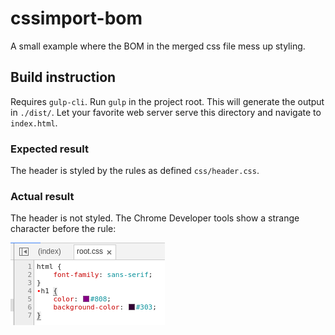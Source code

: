# cssimport-bom

A small example where the BOM in the merged css file mess up styling.

## Build instruction

Requires `gulp-cli`. Run `gulp` in the project root. This will generate the output in `./dist/`. Let your favorite web server serve this directory and navigate to `index.html`.

### Expected result

The header is styled by the rules as defined `css/header.css`.

### Actual result

The header is not styled. The Chrome Developer tools show a strange character before the rule:

![Chrome Dev tools](https://github.com/allesmi/cssimport-bom/raw/master/chrome.png "Chrome Developer tools")